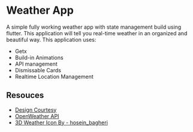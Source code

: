 # Weather App

A simple fully working weather app with state management build using flutter. This application will tell you real-time weather in an organized and beautiful way. 
This application uses:
- Getx
- Build-in Animations
- API management
- Dismissable Cards 
- Realtime Location Management 

## Resouces 
- [Design Courtesy](https://dribbble.com/shots/15661680-Weather-App)
- [OpenWeather API](https://openweathermap.org/api)
- [3D Weather Icon By - hosein_bagheri](https://uifreebies.net/icon/3d-weather-icons-free)

